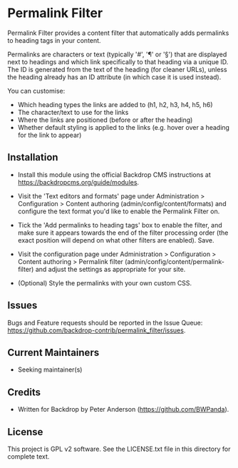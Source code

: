 Permalink Filter
================

Permalink Filter provides a content filter that automatically adds permalinks to
heading tags in your content.

Permalinks are characters or text (typically '#', '¶' or '§') that are displayed
next to headings and which link specifically to that heading via a unique ID.
The ID is generated from the text of the heading (for cleaner URLs), unless the
heading already has an ID attribute (in which case it is used instead).

You can customise:

- Which heading types the links are added to (h1, h2, h3, h4, h5, h6)
- The character/text to use for the links
- Where the links are positioned (before or after the heading)
- Whether default styling is applied to the links (e.g. hover over a heading for
  the link to appear)

Installation
------------

- Install this module using the official Backdrop CMS instructions at
  https://backdropcms.org/guide/modules.

- Visit the 'Text editors and formats' page under Administration > Configuration
  \> Content authoring (admin/config/content/formats) and configure the text
  format you'd like to enable the Permalink Filter on.

- Tick the 'Add permalinks to heading tags' box to enable the filter, and make
  sure it appears towards the end of the filter processing order (the exact
  position will depend on what other filters are enabled). Save.

- Visit the configuration page under Administration > Configuration > Content
  authoring > Permalink filter (admin/config/content/permalink-filter) and
  adjust the settings as appropriate for your site.

- (Optional) Style the permalinks with your own custom CSS.

Issues
------

Bugs and Feature requests should be reported in the Issue Queue:
https://github.com/backdrop-contrib/permalink_filter/issues.

Current Maintainers
-------------------

- Seeking maintainer(s)

Credits
-------

- Written for Backdrop by Peter Anderson (https://github.com/BWPanda).

License
-------

This project is GPL v2 software. See the LICENSE.txt file in this directory for
complete text.

